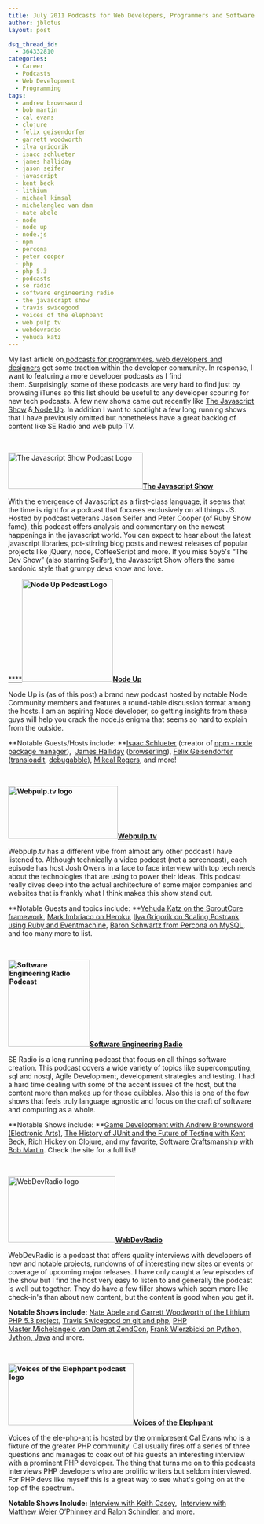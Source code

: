 ```yaml
---
title: July 2011 Podcasts for Web Developers, Programmers and Software Engineers
author: jblotus
layout: post

dsq_thread_id:
  - 364332810
categories:
  - Career
  - Podcasts
  - Web Development
  - Programming
tags:
  - andrew brownsword
  - bob martin
  - cal evans
  - clojure
  - felix geisendorfer
  - garrett woodworth
  - ilya grigorik
  - isacc schlueter
  - james halliday
  - jason seifer
  - javascript
  - kent beck
  - lithium
  - michael kimsal
  - michelangleo van dam
  - nate abele
  - node
  - node up
  - node.js
  - npm
  - percona
  - peter cooper
  - php
  - php 5.3
  - podcasts
  - se radio
  - software engineering radio
  - the javascript show
  - travis swicegood
  - voices of the elephpant
  - web pulp tv
  - webdevradio
  - yehuda katz
---
```

My last article on[ podcasts for programmers, web developers and designers][1] got some traction within the developer community. In response, I want to featuring a more developer podcasts as I find them. Surprisingly, some of these podcasts are very hard to find just by browsing iTunes so this list should be useful to any developer scouring for new tech podcasts. A few new shows came out recently like [The Javascript Show][2] &[ Node Up][3]. In addition I want to spotlight a few long running shows that I have previously omitted but nonetheless have a great backlog of content like SE Radio and web pulp TV.

<!--more-->

&nbsp;

[<img class="size-full wp-image-623 alignleft" title="Listen to the Javascript Show Podcast" src="http://www.jblotus.com/wp-content/uploads/2011/07/the-javascript-show.jpg" alt="The Javascript Show Podcast Logo" width="274" height="74" />][4]**[The Javascript Show][4]**

With the emergence of Javascript as a first-class language, it seems that the time is right for a podcast that focuses exclusively on all things JS. Hosted by podcast veterans Jason Seifer and Peter Cooper (of Ruby Show fame), this podcast offers analysis and commentary on the newest happenings in the javascript world. You can expect to hear about the latest javascript libraries, pot-stirring blog posts and newest releases of popular projects like jQuery, node, CoffeeScript and more. If you miss 5by5&#8242;s &#8220;The Dev Show&#8221; (also starring Seifer), the Javascript Show offers the same sardonic style that grumpy devs know and love.

[ ****][5]**[<img class="alignleft size-full wp-image-656" title="Listen to the Node Up Podcast" src="http://www.jblotus.com/wp-content/uploads/2011/07/node-up.jpg" alt="Node Up Podcast Logo" width="185" height="208" />][3][Node Up][6]**

Node Up is (as of this post) a brand new podcast hosted by notable Node Community members and features a round-table discussion format among the hosts. I am an aspiring Node developer, so getting insights from these guys will help you crack the node.js enigma that seems so hard to explain from the outside.

**Notable Guests/Hosts include: **[Isaac Schlueter][7] (creator of [npm - node package manager][8]),  [James Halliday][9] ([browserling][10]), [Felix Geisendörfer][11] ([transloadit][12], [debugabble][13]), [Mikeal Rogers][14], and more!

&nbsp;

**[<img class="alignleft size-full wp-image-655" title="Listen to Webpulp.tv video podcast" src="http://www.jblotus.com/wp-content/uploads/2011/07/web-pulp-tv.jpg" alt="Webpulp.tv logo" width="223" height="107" />][15][Webpulp.tv][16]**

Webpulp.tv has a different vibe from almost any other podcast I have listened to. Although technically a video podcast (not a screencast), each episode has host Josh Owens in a face to face interview with top tech nerds about the technologies that are using to power their ideas. This podcast really dives deep into the actual architecture of some major companies and websites that is frankly what I think makes this show stand out.

**Notable Guests and topics include: **[Yehuda Katz on the SproutCore framework][17], [Mark Imbriaco on Heroku][18], [Ilya Grigorik on Scaling Postrank using Ruby and Eventmachine][19], [Baron Schwartz from Percona on MySQL][20], and too many more to list.

&nbsp;

**[<img class="alignleft size-full wp-image-659" title="Listen the the SE Radio Podcast" src="http://www.jblotus.com/wp-content/uploads/2011/07/se-radio.jpg" alt="Software Engineering Radio Podcast" width="166" height="177" />][21][Software Engineering Radio][22]**

SE Radio is a long running podcast that focus on all things software creation. This podcast covers a wide variety of topics like supercomputing, sql and nosql, Agile Development, development strategies and testing. I had a hard time dealing with some of the accent issues of the host, but the content more than makes up for those quibbles. Also this is one of the few shows that feels truly language agnostic and focus on the craft of software and computing as a whole.

**Notable Shows include: **[Game Development with Andrew Brownsword (Electronic Arts)][23], [The History of JUnit and the Future of Testing with Kent Beck][24], [Rich Hickey on Clojure][25], and my favorite, [Software Craftsmanship with Bob Martin][26]. Check the site for a full list!

&nbsp;

[<img class="alignleft size-full wp-image-662" title="Listen to WebDevRadio podcast" src="http://www.jblotus.com/wp-content/uploads/2011/07/web-dev-radio.jpg" alt="WebDevRadio logo" width="218" height="135" />][27]**[WebDevRadio][28]**

WebDevRadio is a podcast that offers quality interviews with developers of new and notable projects, rundowns of of interesting new sites or events or coverage of upcoming major releases. I have only caught a few episodes of the show but I find the host very easy to listen to and generally the podcast is well put together. They do have a few filler shows which seem more like check-in's than about new content, but the content is good when you get it.

**Notable Shows include:** [Nate Abele and Garrett Woodworth of the Lithium PHP 5.3 project][29], [Travis Swicegood on git and php][30], [PHP Master Michelangelo van Dam at ZendCon][31], [Frank Wierzbicki on Python, Jython, Java][32] and more.

&nbsp;

**[<img class="alignleft size-full wp-image-664" title="Listen to the Voices of the elephpant podcast with Cal Evans" src="http://www.jblotus.com/wp-content/uploads/2011/07/voices-of-the-elephpant.jpg" alt="Voices of the Elephpant  podcast logo" width="255" height="125" />][33][Voices of the Elephpant][34]**

Voices of the ele-php-ant is hosted by the omnipresent Cal Evans who is a fixture of the greater PHP community. Cal usually fires off a series of three questions and manages to coax out of his guests an interesting interview with a prominent PHP developer. The thing that turns me on to this podcasts interviews PHP developers who are prolific writers but seldom interviewed. For PHP devs like myself this is a great way to see what's going on at the top of the spectrum.

**Notable Shows Include:** [Interview with Keith Casey][35],  [Interview with Matthew Weier O’Phinney and Ralph Schindler][36], and more.

 [1]: http://www.jblotus.com/2011/06/04/podcasts-for-programmers-developers-and-web-designers/ "View more podcasts for developers"
 [2]: http://javascriptshow.com/
 [3]: http://nodeup.com/
 [4]: http://javascriptshow.com/ "Listen to the Javascript Show podcast"
 [5]: http://pragprog.com/podcasts "The Pragmatic Podcasts"
 [6]: http://nodeup.com/ "Listen to the Node Up node.js podcast"
 [7]: https://github.com/isaacs "Isaac Z. Schlueter github profile"
 [8]: http://npmjs.org/ "Node Package Manager"
 [9]: https://github.com/substack "James Halliday github profile"
 [10]: http://browserling.com/ "Interactive Cross-browser testing"
 [11]: https://github.com/felixge "Felix Geisendörfer github profile"
 [12]: http://transloadit.com/ "Transloadit file uploading and encoding"
 [13]: http://debuggable.com/ "Node.js development & consulting"
 [14]: https://github.com/mikeal "Mikeal Rogers github profile"
 [15]: http://webpulp.tv/
 [16]: http://webpulp.tv/ "Watch Webpulp.tv development podcast"
 [17]: http://webpulp.tv/post/6728265068/build-native-apps-from-javascript-web-apps-using "Listen to Yehuda Katz  talk about SproutCore with Josh Owens"
 [18]: http://webpulp.tv/post/5836248693/an-inside-look-at-how-heroku-handles-downtime-with-mark "Heroku Downtime Interview"
 [19]: http://webpulp.tv/post/4184040219/scaling-postrank-using-ruby-and-eventmachine-with-ilya "Illya Grigorik on Postrank interview"
 [20]: http://webpulp.tv/post/1450868812/percona-baron-schwartz "Baron Schwartz from Percona on MySQL"
 [21]: http://www.se-radio.net/
 [22]: http://www.se-radio.net/ "Listen to the Software Engineering Radio podcast"
 [23]: http://www.se-radio.net/2011/05/episode-175-game-development-with-andrew-brownsword/ "Game Development with Andrew Brownsword Podcast"
 [24]: http://www.se-radio.net/2010/09/episode-167-the-history-of-junit-and-the-future-of-testing-with-kent-beck/ "The History of JUnit and the Future of Testing with Kent Beck podcast"
 [25]: http://www.se-radio.net/2010/03/episode-158-rich-hickey-on-clojure/ "Rich Hickey on Clojure podcast"
 [26]: http://www.se-radio.net/2009/11/episode-150-software-craftsmanship-with-bob-martin/ "Listen to Uncle Bob Martin talk about software craftsmanship"
 [27]: http://www.webdevradio.com/
 [28]: http://www.webdevradio.com/ "Listen to the WebDevRadio podcast with Michael Kimsal"
 [29]: http://webdevradio.com/index.php?id=101 "Nate Abele and Gwoo talk about Lithium"
 [30]: http://webdevradio.com/index.php?id=110 "Listen to Travis Swicegood talk about git and php at Zendcon"
 [31]: http://webdevradio.com/index.php?id=111 "Listen to @DragonBe at Zendcon"
 [32]: http://webdevradio.com/index.php?id=93 "Listen to podcast Frank Wierzbicki on Python, Jython, Java and more"
 [33]: http://voicesoftheelephpant.com/
 [34]: http://voicesoftheelephpant.com/ "Voices of the Elephpant podcast"
 [35]: http://voicesoftheelephpant.com/2011/06/22/interview-with-keith-casey/ "Interview with Keith Casey "
 [36]: http://voicesoftheelephpant.com/2011/06/21/interview-with-matthew-weier-ophinney-and-ralph-schindler/ "Interview with Matthew Weier O’Phinney and Ralph Schindler podcast"
